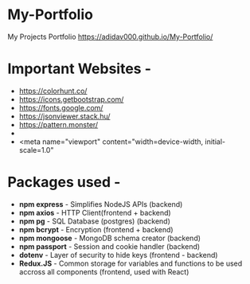 # My-Portfolio
My Projects Portfolio
https://adidav000.github.io/My-Portfolio/

# Important Websites - 
- https://colorhunt.co/
- https://icons.getbootstrap.com/
- https://fonts.google.com/
- https://jsonviewer.stack.hu/
- https://pattern.monster/
- <script src="https://ajax.googleapis.com/ajax/libs/jquery/3.7.1/jquery.min.js"></script>
- <meta name="viewport"  content="width=device-width, initial-scale=1.0"

# Packages used -
- **npm express** - Simplifies NodeJS APIs (backend)
- **npm axios** -  HTTP Client(frontend + backend)
- **npm pg** - SQL Database (postgres) (backend)
- **npm bcrypt** - Encryption (frontend + backend)
- **npm mongoose** - MongoDB schema creator (backend)
- **npm passport** - Session and cookie handler (backend)
- **dotenv** - Layer of security to hide keys (frontend - backend)
- **Redux.JS** - Common storage for variables and functions to be used accross all components (frontend, used with React)
